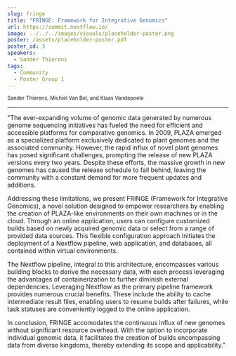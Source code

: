 ```yaml
---
slug: fringe
title: "FRINGE: Framework for Integrative Genomics"
url: https://summit.nextflow.io/
image: ../../../images/visuals/placeholder-poster.png
poster: /assets/placeholder-poster.pdf
poster_id: 3
speakers:
  - Sander Thierens 
tags:
  - Community
  - Poster Group 1
---
```


<div className="mb-8">
  <small className="typo-small">
    Sander Thierens, Michiel Van Bel, and Klaas Vandepoele
  </small>
</div>

<hr className="border-t border-gray-50 mb-4 opacity-20" />

"The ever-expanding volume of genomic data generated by numerous genome sequencing initiatives has fueled the need for efficient and accessible platforms for comparative genomics. In 2009, PLAZA emerged as a specialized platform exclusively dedicated to plant genomes and the associated community. However, the rapid influx of novel plant genomes has posed significant challenges, prompting the release of new PLAZA versions every two years. Despite these efforts, the massive growth in new genomes has caused the release schedule to fall behind, leaving the community with a constant demand for more frequent updates and additions.

Addressing these limitations, we present FRINGE (Framework for Integrative Genomics), a novel solution designed to empower researchers by enabling the creation of PLAZA-like environments on their own machines or in the cloud. Through an online application, users can configure customized builds based on newly acquired genomic data or select from a range of provided data sources. This flexible configuration approach initiates the deployment of a Nextflow pipeline, web application, and databases, all contained within virtual environments.

The Nextflow pipeline, integral to this architecture, encompasses various building blocks to derive the necessary data, with each process leveraging the advantages of containerization to further diminish external dependencies. Leveraging Nextflow as the primary pipeline framework provides numerous crucial benefits. These include the ability to cache intermediate result files, enabling users to resume builds after failures, while task statuses are conveniently logged to the online application.

In conclusion, FRINGE accomodates the continuous influx of new genomes without significant resource overhead. With the option to incorporate individual genomic data, it facilitates the creation of builds encompassing data from diverse kingdoms, thereby extending its scope and applicability."